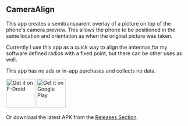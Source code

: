 CameraAlign
-----------

This app creates a semitransparent overlay of a picture on top of the phone's camera preview.
This allows the phone to be positioned in the same location and orientation as when the original picture was taken.

Currently I use this app as a quick way to align the antennas for my software defined radios with a fixed point, but there can be other uses as well.

This app has no ads or in-app purchases and collects no data.

[<img src="https://fdroid.gitlab.io/artwork/badge/get-it-on.png"
     alt="Get it on F-Droid"
     height="80">](https://f-droid.org/packages/org.jshobbysoft.cameraalign/)
[<img src="https://play.google.com/intl/en_us/badges/images/generic/en-play-badge.png"
     alt="Get it on Google Play"
     height="80">](https://play.google.com/store/apps/details?id=org.jshobbysoft.cameraalign)

Or download the latest APK from the [Releases Section](https://github.com/JS-HobbySoft/CameraAlign/releases/latest).
